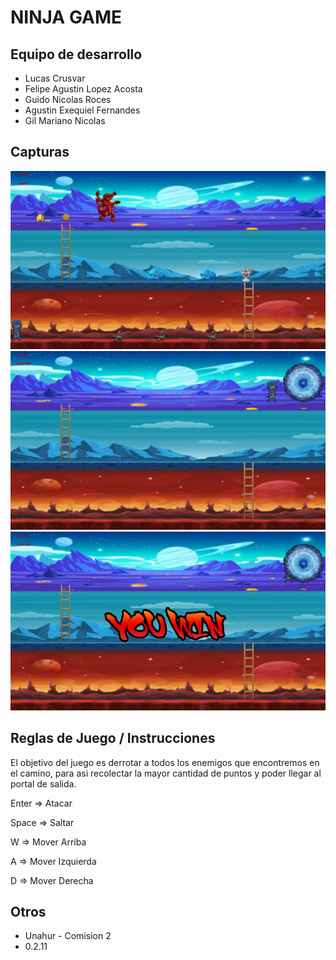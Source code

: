 # NINJA GAME

## Equipo de desarrollo

- Lucas Crusvar
- Felipe Agustin Lopez Acosta
- Guido Nicolas Roces
- Agustin Exequiel Fernandes
- Gil Mariano Nicolas

## Capturas

![foto ingame](captura1.png)
![foto ingame por finalizar](captura2.png)
![foto del juego finalizado](captura3.png)

## Reglas de Juego / Instrucciones
El objetivo del juego es derrotar a todos los enemigos que encontremos en el camino, para asi recolectar la mayor cantidad de puntos y poder llegar al portal de salida.

Enter => Atacar

Space => Saltar

W => Mover Arriba

A => Mover Izquierda

D => Mover Derecha


## Otros

- Unahur - Comision 2
- 0.2.11
